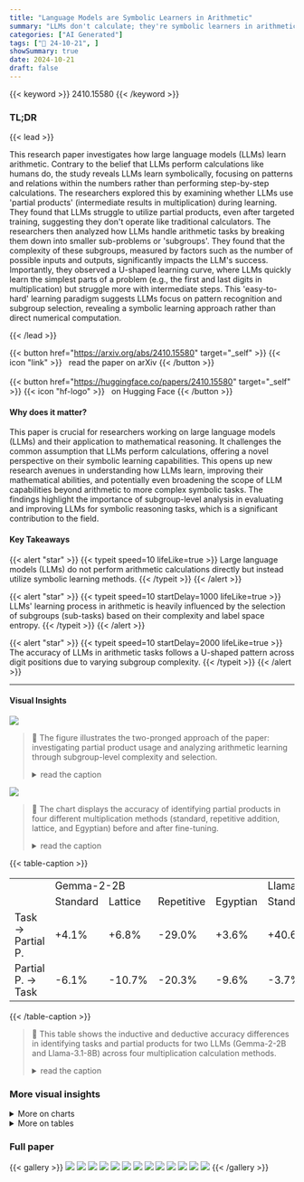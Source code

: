 ```yaml
---
title: "Language Models are Symbolic Learners in Arithmetic"
summary: "LLMs don't calculate; they're symbolic learners in arithmetic, mastering tasks through subgroup pattern recognition, prioritizing easy-to-hard pattern selection."
categories: ["AI Generated"]
tags: ["🔖 24-10-21", ]
showSummary: true
date: 2024-10-21
draft: false
---
```


{{< keyword >}} 2410.15580 {{< /keyword >}}

### TL;DR


{{< lead >}}

This research paper investigates how large language models (LLMs) learn arithmetic.  Contrary to the belief that LLMs perform calculations like humans do, the study reveals LLMs learn symbolically, focusing on patterns and relations within the numbers rather than performing step-by-step calculations.  The researchers explored this by examining whether LLMs use 'partial products' (intermediate results in multiplication) during learning. They found that LLMs struggle to utilize partial products, even after targeted training, suggesting they don't operate like traditional calculators.  The researchers then analyzed how LLMs handle arithmetic tasks by breaking them down into smaller sub-problems or 'subgroups'.  They found that the complexity of these subgroups, measured by factors such as the number of possible inputs and outputs, significantly impacts the LLM's success.  Importantly, they observed a U-shaped learning curve, where LLMs quickly learn the simplest parts of a problem (e.g., the first and last digits in multiplication) but struggle more with intermediate steps.  This 'easy-to-hard' learning paradigm suggests LLMs focus on pattern recognition and subgroup selection, revealing a symbolic learning approach rather than direct numerical computation.

{{< /lead >}}


{{< button href="https://arxiv.org/abs/2410.15580" target="_self" >}}
{{< icon "link" >}} &nbsp; read the paper on arXiv
{{< /button >}}
<br><br>
{{< button href="https://huggingface.co/papers/2410.15580" target="_self" >}}
{{< icon "hf-logo" >}} &nbsp; on Hugging Face
{{< /button >}}

#### Why does it matter?
This paper is crucial for researchers working on large language models (LLMs) and their application to mathematical reasoning. It challenges the common assumption that LLMs perform calculations, offering a novel perspective on their symbolic learning capabilities. This opens up new research avenues in understanding how LLMs learn, improving their mathematical abilities, and potentially even broadening the scope of LLM capabilities beyond arithmetic to more complex symbolic tasks.  The findings highlight the importance of subgroup-level analysis in evaluating and improving LLMs for symbolic reasoning tasks, which is a significant contribution to the field.
#### Key Takeaways

{{< alert "star" >}}
{{< typeit speed=10 lifeLike=true >}} Large language models (LLMs) do not perform arithmetic calculations directly but instead utilize symbolic learning methods. {{< /typeit >}}
{{< /alert >}}

{{< alert "star" >}}
{{< typeit speed=10 startDelay=1000 lifeLike=true >}} LLMs' learning process in arithmetic is heavily influenced by the selection of subgroups (sub-tasks) based on their complexity and label space entropy. {{< /typeit >}}
{{< /alert >}}

{{< alert "star" >}}
{{< typeit speed=10 startDelay=2000 lifeLike=true >}} The accuracy of LLMs in arithmetic tasks follows a U-shaped pattern across digit positions due to varying subgroup complexity. {{< /typeit >}}
{{< /alert >}}

------
#### Visual Insights



![](https://ai-paper-reviewer.com/2410.15580/figures_2_0.png)

> 🔼 The figure illustrates the two-pronged approach of the paper: investigating partial product usage and analyzing arithmetic learning through subgroup-level complexity and selection.
> <details>
> <summary>read the caption</summary>
> Figure 1: Fundamental structure of the paper. We begin by investigating partial products and proceed to a detailed examination at the subgroup level to understand the mechanism in a symbolic manner.
> </details>





![](https://ai-paper-reviewer.com/2410.15580/charts_5_0.png)

> 🔼 The chart displays the accuracy of identifying partial products in four different multiplication methods (standard, repetitive addition, lattice, and Egyptian) before and after fine-tuning.
> <details>
> <summary>read the caption</summary>
> Figure 2: Partial products identification accuracy before and after fine-tuning on tasks. Scores are reported on average of Gemma-2-2B and Llama-3.1-8B.
> </details>





{{< table-caption >}}
<table id='0' style='font-size:18px'><tr><td></td><td colspan="4">Gemma-2-2B</td><td colspan="4">Llama-3.1-8B</td></tr><tr><td></td><td>Standard</td><td>Lattice</td><td>Repetitive</td><td>Egyptian</td><td>Standard</td><td>Lattice</td><td>Repetitive</td><td>Egyptian</td></tr><tr><td>Task → Partial P.</td><td>+4.1%</td><td>+6.8%</td><td>-29.0%</td><td>+3.6%</td><td>+40.6%</td><td>+40.8%</td><td>-59.0%</td><td>+29.6%</td></tr><tr><td>Partial P. → Task</td><td>-6.1%</td><td>-10.7%</td><td>-20.3%</td><td>-9.6%</td><td>-3.7%</td><td>-0.2%</td><td>-0.9%</td><td>-2.7%</td></tr></table>{{< /table-caption >}}

> 🔼 This table shows the inductive and deductive accuracy differences in identifying tasks and partial products for two LLMs (Gemma-2-2B and Llama-3.1-8B) across four multiplication calculation methods.
> <details>
> <summary>read the caption</summary>
> Table 1: Inductive and deductive accuracy difference Δ.
> </details>



### More visual insights



<details>
<summary>More on charts
</summary>


![](https://ai-paper-reviewer.com/2410.15580/charts_8_0.png)

> 🔼 The chart displays the U-shaped pattern of position-level accuracy across different training set sizes for 3, 4, and 5-digit multiplication tasks using Gemma-2-2B and Llama-3.1-8B language models.
> <details>
> <summary>read the caption</summary>
> Figure 3: Position-level Accuracy from Gemma-2-2B and Llama-3.1-8B.
> </details>


![](https://ai-paper-reviewer.com/2410.15580/charts_8_1.png)

> 🔼 The chart displays the position-level accuracy of LLMs in multiplication tasks across various training set sizes, revealing a U-shaped pattern.
> <details>
> <summary>read the caption</summary>
> Figure 3: Position-level Accuracy from Gemma-2-2B and Llama-3.1-8B.
> </details>


![](https://ai-paper-reviewer.com/2410.15580/charts_8_2.png)

> 🔼 The chart displays the U-shaped pattern of position-level accuracy across different training set sizes for 3-digit, 4-digit, and 5-digit multiplication tasks using Gemma-2-2B and Llama-3.1-8B language models.
> <details>
> <summary>read the caption</summary>
> Figure 3: Position-level Accuracy from Gemma-2-2B and Llama-3.1-8B.
> </details>


![](https://ai-paper-reviewer.com/2410.15580/charts_8_3.png)

> 🔼 The chart displays the position-level accuracy of LLMs in multiplication tasks across different training set sizes, revealing a U-shaped pattern.
> <details>
> <summary>read the caption</summary>
> Figure 3: Position-level Accuracy from Gemma-2-2B and Llama-3.1-8B.
> </details>


![](https://ai-paper-reviewer.com/2410.15580/charts_8_4.png)

> 🔼 The chart displays the U-shaped pattern of position-level accuracy in 3-digit, 4-digit, and 5-digit multiplication tasks across various training set sizes for Gemma-2-2B and Llama-3.1-8B language models.
> <details>
> <summary>read the caption</summary>
> Figure 3: Position-level Accuracy from Gemma-2-2B and Llama-3.1-8B.
> </details>


![](https://ai-paper-reviewer.com/2410.15580/charts_8_5.png)

> 🔼 The chart displays the position-level accuracy of LLMs in 3, 4, and 5-digit multiplication tasks across varying training set sizes, revealing a U-shaped pattern where accuracy is highest at the beginning and end positions and lowest in the middle.
> <details>
> <summary>read the caption</summary>
> Figure 3: Position-level Accuracy from Gemma-2-2B and Llama-3.1-8B.
> </details>


</details>



<details>
<summary>More on tables
</summary>


{{< table-caption >}}
<br><table id='5' style='font-size:16px'><tr><td>Standard Multiplication</td><td>Pstd = {A1 xB1B2, A2xB1B2, B1 xA1A2,B2 x A1A2}</td></tr><tr><td>Repetitive Addition</td><td>Pra = {�B1B2 A1A2, ��� B1B2}</td></tr><tr><td>Lattice Method</td><td>Plattice = {A10x B10,A10x B2,A2 x B10, A2 x B2}</td></tr><tr><td>Egyptian Multiplication</td><td>Pegyptian = {2k xA1A2|ke0,1,..., [log2(B1B2)]}</td></tr></table>{{< /table-caption >}}
> 🔼 The table presents the diagnostic sets used to probe language models' partial products in four different multiplication calculation methods.
> <details>
> <summary>read the caption</summary>
> Table 2: Diagnostic sets with four calculation methods.
> </details>

{{< table-caption >}}
<table id='0' style='font-size:14px'><tr><td></td><td></td><td>C1</td><td>C2</td><td>C3</td><td>C4</td><td>C5</td><td colspan="2">{Ci}i=1</td></tr><tr><td>Task</td><td>Format</td><td>H(L)</td><td>H(L)</td><td>H(L)</td><td>H(L)</td><td>H(L)</td><td>ILI</td><td>H(L)</td></tr><tr><td>f(a,b) = a + b</td><td>A1A2 + B1B2 = C1C2C3</td><td>0.9710</td><td>3.3215</td><td>3.3219</td><td></td><td></td><td>179</td><td>7.2130</td></tr><tr><td>f(a,b) = a + b + 1</td><td>A1A2 + B1B2 = C1C2C3</td><td>0.9649</td><td>3.3215</td><td>3.3219</td><td></td><td></td><td>179</td><td>7.2130</td></tr><tr><td>f(a,b) = a +6+ 15</td><td>A1A2 + B1B2 = C1C2C3</td><td>0.9280</td><td>3.3214</td><td>3.3219</td><td></td><td></td><td>179</td><td>7.2130</td></tr><tr><td>f(a,b) = a +b + 115</td><td>A1A2 + B1B2 = C1C2C3</td><td>0.9280</td><td>3.3214</td><td>3.3219</td><td>-</td><td></td><td>179</td><td>7.2130</td></tr><tr><td>f(a,b) = (a+ b) mod 100</td><td>A1A2 + B1B2 = C1C2</td><td>3.3214</td><td>3.3219</td><td>-</td><td>-</td><td>-</td><td>100</td><td>6.6432</td></tr><tr><td>f(a,b) = (a+ b) mod 50</td><td>A1A2 + B1B2 = C1C2</td><td>2.3217</td><td>3.3219</td><td>-</td><td>-</td><td>-</td><td>50</td><td>5.6436</td></tr><tr><td>f(a,b) = (a+b) mod 10</td><td>A1A2 + B1B2 = C1</td><td>3.3219</td><td>-</td><td>-</td><td>-</td><td>-</td><td>10</td><td>3.3219</td></tr><tr><td>f(a,b) = a xb</td><td>A1A2 x B1B2 = C1C2C3C4</td><td>2.8979</td><td>3.3215</td><td>3.3160</td><td>3.0340</td><td>-</td><td>2621</td><td>11.1172</td></tr><tr><td>f(a,b) = a xbx 2</td><td>A1A2 x B1B2 = C1C2C3C4C5</td><td>0.6873</td><td>3.2173</td><td>3.3215</td><td>3.2964</td><td>2.2227</td><td>2621</td><td>11.1172</td></tr><tr><td>f(a,b) = a xbx 4</td><td>A1A2 x B1B2 = C1C2C3C4C5</td><td>1.6030</td><td>3.3020</td><td>3.3204</td><td>3.2234</td><td>2.2227</td><td>2621</td><td>11.1172</td></tr><tr><td>f(a,b) = a xbx 8</td><td>A1A2 x B1B2 = C1C2C3C4C5</td><td>2.5811</td><td>3.3202</td><td>3.3151</td><td>3.2235</td><td>2.2227</td><td>2621</td><td>11.1172</td></tr><tr><td>f(a,b) = (a x b) mod 100</td><td>A1A2 x B1B2 = C1C2</td><td>3.3160</td><td>3.0340</td><td>-</td><td>-</td><td>-</td><td>100</td><td>6.2912</td></tr><tr><td>f(a,b) = (a x b) mod 50</td><td>A1A2 x B1B2 = C1C2</td><td>2.3210</td><td>3.0340</td><td>-</td><td>-</td><td>-</td><td>50</td><td>5.3494</td></tr><tr><td>f(a,b) = (a x b) mod 10</td><td>A1A2 x B1B2 = C1</td><td>3.0340</td><td>-</td><td>-</td><td>-</td><td>-</td><td>10</td><td>3.0340</td></tr></table>{{< /table-caption >}}
> 🔼 Table 3 shows the label space entropy and size for different rule perturbations applied to addition and multiplication tasks, highlighting the impact of rule variations on task complexity.
> <details>
> <summary>read the caption</summary>
> Table 3: Label space statistics with different rule perturbations. H(L) represents the entropy of the label space, and |L| is the size of the label space. {C}i=1 represents all positions in output digits.
> </details>

{{< table-caption >}}
<table id='7' style='font-size:14px'><tr><td></td><td>Gemma-2-2B</td><td>Llama-3.1-8B</td></tr><tr><td>f(a,b) = a + 6</td><td></td><td></td></tr><tr><td>f(a,b) = a + 6 + 1</td><td>-0.1%</td><td>-0.1%</td></tr><tr><td>f(a,b) = a + 6 + 15</td><td>-0.9%</td><td>+0.1%</td></tr><tr><td>f(a,b) = a + b + 115</td><td>-1.4%</td><td>+0.7%</td></tr><tr><td>f(a,b) = (a + b) mod 100</td><td>+10.1%</td><td>+3.7%</td></tr><tr><td>f(a,b) = (a + b) mod 50</td><td>+13.1%</td><td>+6.7%</td></tr><tr><td>f(a,b) = (a+b) mod 10</td><td>+26.1%</td><td>+13.7%</td></tr><tr><td>f(a,b) = a x 6</td><td>-</td><td></td></tr><tr><td>f(a,b) = a X 6 X 2</td><td>-1.1%</td><td>-2.7%</td></tr><tr><td>f(a,b) = a x 6 x 4</td><td>-1.7%</td><td>+0.7%</td></tr><tr><td>f(a,b) = a X b x 8</td><td>+0.2%</td><td>-3.7%</td></tr><tr><td>f(a,b) = (a x b) mod 100</td><td>+7.1%</td><td>+3.8%</td></tr><tr><td>f(a,b) = (a X b) mod 50</td><td>+12.1%</td><td>+5.3%</td></tr><tr><td>f(a,b) = (a x b) mod 10</td><td>+18.9%</td><td>+10.7%</td></tr></table>{{< /table-caption >}}
> 🔼 Table 4 presents the accuracy difference (Δ) in percentage for addition and multiplication tasks, showing the impact of rule perturbation on the performance of Gemma-2-2B and Llama-3.1-8B language models.
> <details>
> <summary>read the caption</summary>
> Table 4: Test Accuracy difference Δ on perturbed addition and multiplication.
> </details>

{{< table-caption >}}
<table id='2' style='font-size:14px'><tr><td></td><td>Format</td><td>Gemma-2-2B</td><td>Llama-3.1-8B</td></tr><tr><td>f(a,b) =a+b</td><td>Natural Language</td><td>-</td><td>-</td></tr><tr><td>f(a,b) = a+b</td><td>Random String</td><td>+0.1%</td><td>-0.2%</td></tr><tr><td>f(a,b) =a+b</td><td>Disturbed Digits</td><td>-3.9%</td><td>-2.1%</td></tr><tr><td>f(a,b) = a x b</td><td>Natural Language</td><td>-</td><td>-</td></tr><tr><td>f(a,b) = a x b</td><td>Random String</td><td>+0.3%</td><td>-0.5%</td></tr><tr><td>f(a,b) = a X b</td><td>Disturbed Digits</td><td>-1.9%</td><td>-3.1%</td></tr></table>{{< /table-caption >}}
> 🔼 Table 6 presents the accuracy difference (Δ) in percentage for addition and multiplication tasks with different input format perturbations (Natural Language, Random String, and Disturbed Digits) using Gemma-2-2B and Llama-3.1-8B language models.
> <details>
> <summary>read the caption</summary>
> Table 6: Test Accuracy difference Δ on perturbed addition and multiplication.
> </details>

{{< table-caption >}}
<table id='16' style='font-size:22px'><tr><td></td><td>B1 B2</td></tr><tr><td>A1</td><td>A1B1 A1B2</td></tr><tr><td>A2</td><td>A2B1 A2B2</td></tr></table>{{< /table-caption >}}
> 🔼 The table presents the changes in accuracy for identifying partial products and solving arithmetic tasks before and after fine-tuning LLMs on different sets of diagnostic tasks, comparing the performance across four multiplication calculation methods.
> <details>
> <summary>read the caption</summary>
> Table 1: Inductive and deductive accuracy difference Δ.
> </details>

</details>


### Full paper

{{< gallery >}}
<img src="https://ai-paper-reviewer.com/2410.15580/1.png" class="grid-w50 md:grid-w33 xl:grid-w25" />
<img src="https://ai-paper-reviewer.com/2410.15580/2.png" class="grid-w50 md:grid-w33 xl:grid-w25" />
<img src="https://ai-paper-reviewer.com/2410.15580/3.png" class="grid-w50 md:grid-w33 xl:grid-w25" />
<img src="https://ai-paper-reviewer.com/2410.15580/4.png" class="grid-w50 md:grid-w33 xl:grid-w25" />
<img src="https://ai-paper-reviewer.com/2410.15580/5.png" class="grid-w50 md:grid-w33 xl:grid-w25" />
<img src="https://ai-paper-reviewer.com/2410.15580/6.png" class="grid-w50 md:grid-w33 xl:grid-w25" />
<img src="https://ai-paper-reviewer.com/2410.15580/7.png" class="grid-w50 md:grid-w33 xl:grid-w25" />
<img src="https://ai-paper-reviewer.com/2410.15580/8.png" class="grid-w50 md:grid-w33 xl:grid-w25" />
<img src="https://ai-paper-reviewer.com/2410.15580/9.png" class="grid-w50 md:grid-w33 xl:grid-w25" />
<img src="https://ai-paper-reviewer.com/2410.15580/10.png" class="grid-w50 md:grid-w33 xl:grid-w25" />
<img src="https://ai-paper-reviewer.com/2410.15580/11.png" class="grid-w50 md:grid-w33 xl:grid-w25" />
<img src="https://ai-paper-reviewer.com/2410.15580/12.png" class="grid-w50 md:grid-w33 xl:grid-w25" />
<img src="https://ai-paper-reviewer.com/2410.15580/13.png" class="grid-w50 md:grid-w33 xl:grid-w25" />
{{< /gallery >}}